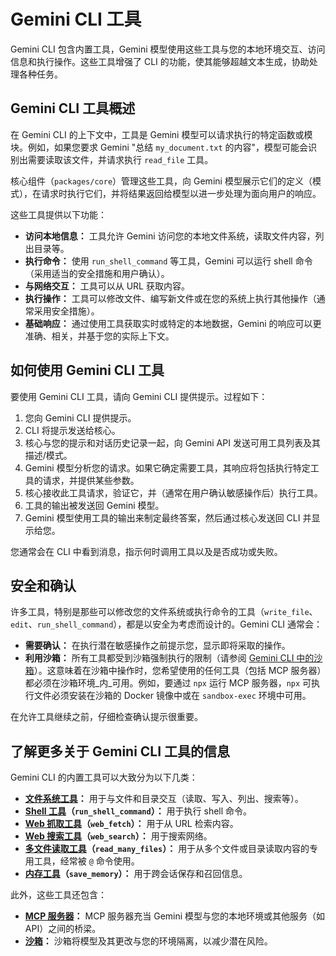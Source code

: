 # Gemini CLI 工具

Gemini CLI 包含内置工具，Gemini 模型使用这些工具与您的本地环境交互、访问信息和执行操作。这些工具增强了 CLI 的功能，使其能够超越文本生成，协助处理各种任务。

## Gemini CLI 工具概述

在 Gemini CLI 的上下文中，工具是 Gemini 模型可以请求执行的特定函数或模块。例如，如果您要求 Gemini "总结 `my_document.txt` 的内容"，模型可能会识别出需要读取该文件，并请求执行 `read_file` 工具。

核心组件（`packages/core`）管理这些工具，向 Gemini 模型展示它们的定义（模式），在请求时执行它们，并将结果返回给模型以进一步处理为面向用户的响应。

这些工具提供以下功能：

- **访问本地信息：** 工具允许 Gemini 访问您的本地文件系统，读取文件内容，列出目录等。
- **执行命令：** 使用 `run_shell_command` 等工具，Gemini 可以运行 shell 命令（采用适当的安全措施和用户确认）。
- **与网络交互：** 工具可以从 URL 获取内容。
- **执行操作：** 工具可以修改文件、编写新文件或在您的系统上执行其他操作（通常采用安全措施）。
- **基础响应：** 通过使用工具获取实时或特定的本地数据，Gemini 的响应可以更准确、相关，并基于您的实际上下文。

## 如何使用 Gemini CLI 工具

要使用 Gemini CLI 工具，请向 Gemini CLI 提供提示。过程如下：

1. 您向 Gemini CLI 提供提示。
2. CLI 将提示发送给核心。
3. 核心与您的提示和对话历史记录一起，向 Gemini API 发送可用工具列表及其描述/模式。
4. Gemini 模型分析您的请求。如果它确定需要工具，其响应将包括执行特定工具的请求，并提供某些参数。
5. 核心接收此工具请求，验证它，并（通常在用户确认敏感操作后）执行工具。
6. 工具的输出被发送回 Gemini 模型。
7. Gemini 模型使用工具的输出来制定最终答案，然后通过核心发送回 CLI 并显示给您。

您通常会在 CLI 中看到消息，指示何时调用工具以及是否成功或失败。

## 安全和确认

许多工具，特别是那些可以修改您的文件系统或执行命令的工具（`write_file`、`edit`、`run_shell_command`），都是以安全为考虑而设计的。Gemini CLI 通常会：

- **需要确认：** 在执行潜在敏感操作之前提示您，显示即将采取的操作。
- **利用沙箱：** 所有工具都受到沙箱强制执行的限制（请参阅 [Gemini CLI 中的沙箱](../sandbox.md)）。这意味着在沙箱中操作时，您希望使用的任何工具（包括 MCP 服务器）都必须在沙箱环境_内_可用。例如，要通过 `npx` 运行 MCP 服务器，`npx` 可执行文件必须安装在沙箱的 Docker 镜像中或在 `sandbox-exec` 环境中可用。

在允许工具继续之前，仔细检查确认提示很重要。

## 了解更多关于 Gemini CLI 工具的信息

Gemini CLI 的内置工具可以大致分为以下几类：

- **[文件系统工具](./file-system.md)：** 用于与文件和目录交互（读取、写入、列出、搜索等）。
- **[Shell 工具](./shell.md)（`run_shell_command`）：** 用于执行 shell 命令。
- **[Web 抓取工具](./web-fetch.md)（`web_fetch`）：** 用于从 URL 检索内容。
- **[Web 搜索工具](./web-search.md)（`web_search`）：** 用于搜索网络。
- **[多文件读取工具](./multi-file.md)（`read_many_files`）：** 用于从多个文件或目录读取内容的专用工具，经常被 `@` 命令使用。
- **[内存工具](./memory.md)（`save_memory`）：** 用于跨会话保存和召回信息。

此外，这些工具还包含：

- **[MCP 服务器](./mcp-server.md)：** MCP 服务器充当 Gemini 模型与您的本地环境或其他服务（如 API）之间的桥梁。
- **[沙箱](../sandbox.md)：** 沙箱将模型及其更改与您的环境隔离，以减少潜在风险。 